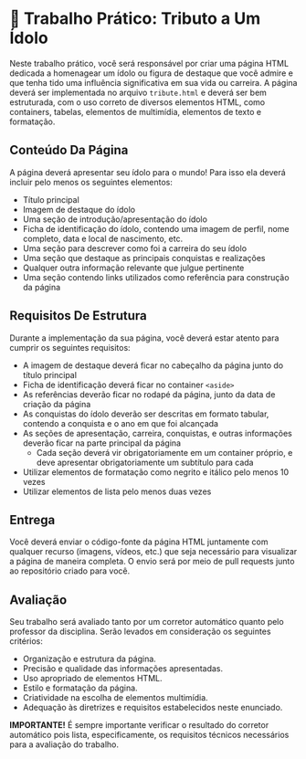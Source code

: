 # 📝 Trabalho Prático: Tributo a Um Ídolo

Neste trabalho prático, você será responsável por criar uma página HTML dedicada a homenagear um ídolo ou figura de destaque que você admire e que tenha tido uma influência significativa em sua vida ou carreira. A página deverá ser implementada no arquivo `tribute.html` e deverá ser bem estruturada, com o uso correto de diversos elementos HTML, como containers, tabelas, elementos de multimídia, elementos de texto e formatação.

## Conteúdo Da Página

A página deverá apresentar seu ídolo para o mundo! Para isso ela deverá incluir pelo menos os seguintes elementos:

- Título principal
- Imagem de destaque do ídolo
- Uma seção de introdução/apresentação do ídolo
- Ficha de identificação do ídolo, contendo uma imagem de perfil, nome completo, data e local de nascimento, etc.
- Uma seção para descrever como foi a carreira do seu ídolo
- Uma seção que destaque as principais conquistas e realizações
- Qualquer outra informação relevante que julgue pertinente
- Uma seção contendo links utilizados como referência para construção da página

## Requisitos De Estrutura

Durante a implementação da sua página, você deverá estar atento para cumprir os seguintes requisitos:

- A imagem de destaque deverá ficar no cabeçalho da página junto do título principal
- Ficha de identificação deverá ficar no container `<aside>`
- As referências deverão ficar no rodapé da página, junto da data de criação da página
- As conquistas do ídolo deverão ser descritas em formato tabular, contendo a conquista e o ano em que foi alcançada
- As seções de apresentação, carreira, conquistas, e outras informações deverão ficar na parte principal da página
	- Cada seção deverá vir obrigatoriamente em um container próprio, e deve apresentar obrigatoriamente um subtítulo para cada
- Utilizar elementos de formatação como negrito e itálico pelo menos 10 vezes
- Utilizar elementos de lista pelo menos duas vezes

## Entrega

Você deverá enviar o código-fonte da página HTML juntamente com qualquer recurso (imagens, vídeos, etc.) que seja necessário para visualizar a página de maneira completa. O envio será por meio de pull requests junto ao repositório criado para você.

## Avaliação

Seu trabalho será avaliado tanto por um corretor automático quanto pelo professor da disciplina. Serão levados em consideração os seguintes critérios:

- Organização e estrutura da página.  
- Precisão e qualidade das informações apresentadas.  
- Uso apropriado de elementos HTML.  
- Estilo e formatação da página.  
- Criatividade na escolha de elementos multimídia.  
- Adequação às diretrizes e requisitos estabelecidos neste enunciado.  

**IMPORTANTE!** É sempre importante verificar o resultado do corretor automático pois lista, especificamente, os requisitos técnicos necessários para a avaliação do trabalho.